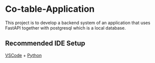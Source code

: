 # Co-table-Application

This project is to develop a backend system of an application that uses FastAPI together with postgresql which is a local database.

## Recommended IDE Setup
[VSCode](https://code.visualstudio.com/) + [Python](https://marketplace.visualstudio.com/items?itemName=ms-python.python) 
